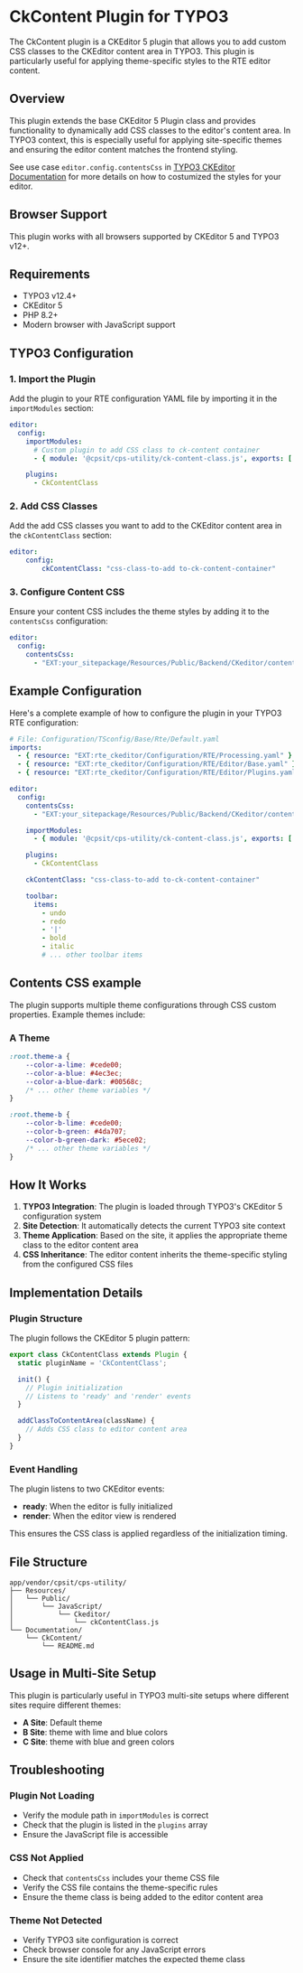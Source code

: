 # CkContent Plugin for TYPO3

The CkContent plugin is a CKEditor 5 plugin that allows you to add custom CSS classes to the CKEditor content area in TYPO3. This plugin is particularly useful for applying theme-specific styles to the RTE editor content.

## Overview

This plugin extends the base CKEditor 5 Plugin class and provides functionality to dynamically add CSS classes to the editor's content area. In TYPO3 context, this is especially useful for applying site-specific themes and ensuring the editor content matches the frontend styling.

See use case `editor.config.contentsCss` in [TYPO3 CKEditor Documentation](https://docs.typo3.org/c/typo3/cms-rte-ckeditor/main/en-us/Configuration/Reference.html#editor) for more details on how to costumized the styles for your editor.

## Browser Support

This plugin works with all browsers supported by CKEditor 5 and TYPO3 v12+.

## Requirements

- TYPO3 v12.4+
- CKEditor 5
- PHP 8.2+
- Modern browser with JavaScript support

## TYPO3 Configuration

### 1. Import the Plugin

Add the plugin to your RTE configuration YAML file by importing it in the `importModules` section:

```yaml
editor:
  config:
    importModules:
      # Custom plugin to add CSS class to ck-content container
      - { module: '@cpsit/cps-utility/ck-content-class.js', exports: [ 'CkContentClass' ] }

    plugins:
      - CkContentClass
```

### 2. Add CSS Classes

Add the add CSS classes you want to add to the CKEditor content area in the `ckContentClass` section:

```yaml
editor:
    config:
        ckContentClass: "css-class-to-add to-ck-content-container"
```

### 3. Configure Content CSS

Ensure your content CSS includes the theme styles by adding it to the `contentsCss` configuration:

```yaml
editor:
  config:
    contentsCss:
      - "EXT:your_sitepackage/Resources/Public/Backend/CKeditor/contents.css"
```

## Example Configuration

Here's a complete example of how to configure the plugin in your TYPO3 RTE configuration:

```yaml
# File: Configuration/TSconfig/Base/Rte/Default.yaml
imports:
  - { resource: "EXT:rte_ckeditor/Configuration/RTE/Processing.yaml" }
  - { resource: "EXT:rte_ckeditor/Configuration/RTE/Editor/Base.yaml" }
  - { resource: "EXT:rte_ckeditor/Configuration/RTE/Editor/Plugins.yaml" }

editor:
  config:
    contentsCss:
      - "EXT:your_sitepackage/Resources/Public/Backend/CKeditor/contents.css"

    importModules:
      - { module: '@cpsit/cps-utility/ck-content-class.js', exports: [ 'CkContentClass' ] }

    plugins:
      - CkContentClass

    ckContentClass: "css-class-to-add to-ck-content-container"

    toolbar:
      items:
        - undo
        - redo
        - '|'
        - bold
        - italic
        # ... other toolbar items
```

## Contents CSS example

The plugin supports multiple theme configurations through CSS custom properties. Example themes include:

### A Theme

```css
:root.theme-a {
    --color-a-lime: #cede00;
    --color-a-blue: #4ec3ec;
    --color-a-blue-dark: #00568c;
    /* ... other theme variables */
}

:root.theme-b {
    --color-b-lime: #cede00;
    --color-b-green: #4da707;
    --color-b-green-dark: #5ece02;
    /* ... other theme variables */
}
```

## How It Works

1. **TYPO3 Integration**: The plugin is loaded through TYPO3's CKEditor 5 configuration system
2. **Site Detection**: It automatically detects the current TYPO3 site context
3. **Theme Application**: Based on the site, it applies the appropriate theme class to the editor content area
4. **CSS Inheritance**: The editor content inherits the theme-specific styling from the configured CSS files

## Implementation Details

### Plugin Structure

The plugin follows the CKEditor 5 plugin pattern:

```javascript
export class CkContentClass extends Plugin {
  static pluginName = 'CkContentClass';

  init() {
    // Plugin initialization
    // Listens to 'ready' and 'render' events
  }

  addClassToContentArea(className) {
    // Adds CSS class to editor content area
  }
}
```

### Event Handling

The plugin listens to two CKEditor events:
- **ready**: When the editor is fully initialized
- **render**: When the editor view is rendered

This ensures the CSS class is applied regardless of the initialization timing.

## File Structure

```
app/vendor/cpsit/cps-utility/
├── Resources/
│   └── Public/
│       └── JavaScript/
│           └── Ckeditor/
│               └── ckContentClass.js
└── Documentation/
    └── CkContent/
        └── README.md
```

## Usage in Multi-Site Setup

This plugin is particularly useful in TYPO3 multi-site setups where different sites require different themes:

- **A Site**: Default theme
- **B Site**: theme with lime and blue colors
- **C Site**: theme with blue and green colors

## Troubleshooting

### Plugin Not Loading
- Verify the module path in `importModules` is correct
- Check that the plugin is listed in the `plugins` array
- Ensure the JavaScript file is accessible

### CSS Not Applied
- Check that `contentsCss` includes your theme CSS file
- Verify the CSS file contains the theme-specific rules
- Ensure the theme class is being added to the editor content area

### Theme Not Detected
- Verify TYPO3 site configuration is correct
- Check browser console for any JavaScript errors
- Ensure the site identifier matches the expected theme class



